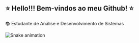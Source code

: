 ## ⭐ Hello!!! Bem-vindos ao meu Github! ⭐

📚 Estudante de Análise e Desenvolvimento de Sistemas

![Snake animation](https://github.com/paollarsp/seu-usuário-aqui/blob/output/github-contribution-grid-snake.svg)
